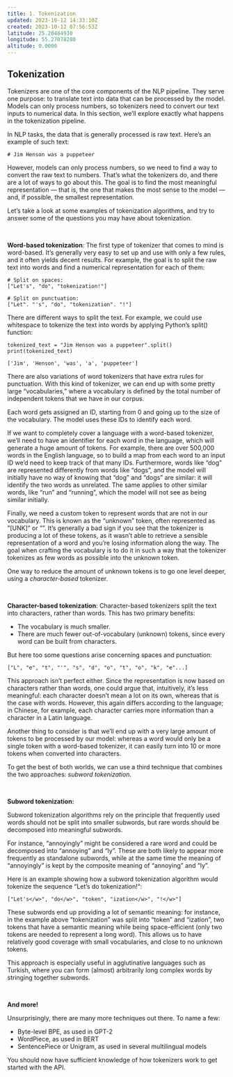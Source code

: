 ```yaml
---
title: 1. Tokenization
updated: 2023-10-12 14:33:10Z
created: 2023-10-12 07:56:53Z
latitude: 25.20484930
longitude: 55.27078280
altitude: 0.0000
---
```


## Tokenization

Tokenizers are one of the core components of the NLP pipeline. They serve one purpose: to translate text into data that can be processed by the model. Models can only process numbers, so tokenizers need to convert our text inputs to numerical data. In this section, we’ll explore exactly what happens in the tokenization pipeline.

In NLP tasks, the data that is generally processed is raw text. Here’s an example of such text:

```
# Jim Henson was a puppeteer
```

However, models can only process numbers, so we need to find a way to convert the raw text to numbers. That’s what the tokenizers do, and there are a lot of ways to go about this. The goal is to find the most meaningful representation — that is, the one that makes the most sense to the model — and, if possible, the smallest representation.

Let’s take a look at some examples of tokenization algorithms, and try to answer some of the questions you may have about tokenization.

<br>

**Word-based tokenization**:
The first type of tokenizer that comes to mind is word-based. It’s generally very easy to set up and use with only a few rules, and it often yields decent results. For example, the goal is to split the raw text into words and find a numerical representation for each of them:

```
# Split on spaces:
["Let's", "do", "tokenization!"]
```

```
# Split on punctuation:
["Let". "'s", "do", "tokenization". "!"]
```

There are different ways to split the text. For example, we could use whitespace to tokenize the text into words by applying Python’s split() function:

```
tokenized_text = "Jim Henson was a puppeteer".split()
print(tokenized_text)
```

```
['Jim', 'Henson', 'was', 'a', 'puppeteer']
```

There are also variations of word tokenizers that have extra rules for punctuation. With this kind of tokenizer, we can end up with some pretty large “vocabularies,” where a vocabulary is defined by the total number of independent tokens that we have in our corpus.

Each word gets assigned an ID, starting from 0 and going up to the size of the vocabulary. The model uses these IDs to identify each word.

If we want to completely cover a language with a word-based tokenizer, we’ll need to have an identifier for each word in the language, which will generate a huge amount of tokens. For example, there are over 500,000 words in the English language, so to build a map from each word to an input ID we’d need to keep track of that many IDs. Furthermore, words like “dog” are represented differently from words like “dogs”, and the model will initially have no way of knowing that “dog” and “dogs” are similar: it will identify the two words as unrelated. The same applies to other similar words, like “run” and “running”, which the model will not see as being similar initially.

Finally, we need a custom token to represent words that are not in our vocabulary. This is known as the “unknown” token, often represented as ”[UNK]” or ””. It’s generally a bad sign if you see that the tokenizer is producing a lot of these tokens, as it wasn’t able to retrieve a sensible representation of a word and you’re losing information along the way. The goal when crafting the vocabulary is to do it in such a way that the tokenizer tokenizes as few words as possible into the unknown token.

One way to reduce the amount of unknown tokens is to go one level deeper, using a *character-based* tokenizer.

<br>

**Character-based tokenization**:
Character-based tokenizers split the text into characters, rather than words. This has two primary benefits:
- The vocabulary is much smaller.
- There are much fewer out-of-vocabulary (unknown) tokens, since every word can be built from characters.

But here too some questions arise concerning spaces and punctuation:

```
["L", "e", "t", "'", "s", "d", "o", "t", "o", "k", "e"...]
```

This approach isn’t perfect either. Since the representation is now based on characters rather than words, one could argue that, intuitively, it’s less meaningful: each character doesn’t mean a lot on its own, whereas that is the case with words. However, this again differs according to the language; in Chinese, for example, each character carries more information than a character in a Latin language.

Another thing to consider is that we’ll end up with a very large amount of tokens to be processed by our model: whereas a word would only be a single token with a word-based tokenizer, it can easily turn into 10 or more tokens when converted into characters.

To get the best of both worlds, we can use a third technique that combines the two approaches: *subword tokenization*.

<br>

**Subword tokenization:**

Subword tokenization algorithms rely on the principle that frequently used words should not be split into smaller subwords, but rare words should be decomposed into meaningful subwords.

For instance, “annoyingly” might be considered a rare word and could be decomposed into “annoying” and “ly”. These are both likely to appear more frequently as standalone subwords, while at the same time the meaning of “annoyingly” is kept by the composite meaning of “annoying” and “ly”.

Here is an example showing how a subword tokenization algorithm would tokenize the sequence “Let’s do tokenization!“:

```
["Let's</w>", "do</w>", "token", "ization</w>", "!</w>"]
```

These subwords end up providing a lot of semantic meaning: for instance, in the example above “tokenization” was split into “token” and “ization”, two tokens that have a semantic meaning while being space-efficient (only two tokens are needed to represent a long word). This allows us to have relatively good coverage with small vocabularies, and close to no unknown tokens.

This approach is especially useful in agglutinative languages such as Turkish, where you can form (almost) arbitrarily long complex words by stringing together subwords.

<br>

**And more!**

Unsurprisingly, there are many more techniques out there. To name a few:
- Byte-level BPE, as used in GPT-2
- WordPiece, as used in BERT
- SentencePiece or Unigram, as used in several multilingual models

You should now have sufficient knowledge of how tokenizers work to get started with the API.